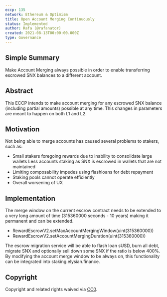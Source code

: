 ```yaml
---
eccp: 135
network: Ethereum & Optimism
title: Open Account Merging Continuously
status: Implemented
author: Rafa (@rafanator)
created: 2021-08-13T00:00:00.000Z
type: Governance
---
```


<!--You can leave these HTML comments in your merged ECCP and delete the visible duplicate text guides, they will not appear and may be helpful to refer to if you edit it again. This is the suggested template for new ECCPs. Note that an ECCP number will be assigned by an editor. When opening a pull request to submit your ECCP, please use an abbreviated title in the filename, `eccp-draft_title_abbrev.md`. The title should be 44 characters or less.-->

## Simple Summary

<!--"If you can't explain it simply, you don't understand it well enough." Provide a simplified and layman-accessible explanation of the ECCP.-->

Make Account Merging always possible in order to enable transferring escrowed SNX balances to a different account.

## Abstract

<!--A short (~200 word) description of the variable change proposed.-->

This ECCP intends to make account merging for any escrowed SNX balance (including partial amounts) possible at any time. This changes in parameters are meant to happen on both L1 and L2.

## Motivation

<!--The motivation is critical for ECCPs that want to update variables within Elysian. It should clearly explain why the existing variable is not incentive aligned. ECCP submissions without sufficient motivation may be rejected outright.-->

Not being able to merge accounts has caused several problems to stakers, such as:

- Small stakers foregoing rewards due to inability to consolidate large wallets
  Less accounts staking as SNX is escrowed in wallets that are not maintained
- Limiting composability impedes using flashloans for debt repayment
- Staking pools cannot operate efficiently
- Overall worsening of UX

## Implementation

The merge window on the current escrow contract needs to be extended to a very long amount of time (315360000 seconds - 10 years) making it permanent and can be extended.

- RewardEscrowV2.setMaxAccountMergingWindow(uint(315360000))
- RewardEscrowV2.setAccountMergingDuration(uint(315360000))

The escrow migration service will be able to flash loan sUSD, burn all debt, migrate SNX and optionally sell down some SNX if the ratio is below 400%. By modifying the account merge window to be always on, this functionality can be integrated into staking.elysian.finance.

## Copyright

Copyright and related rights waived via [CC0](https://creativecommons.org/publicdomain/zero/1.0/).
